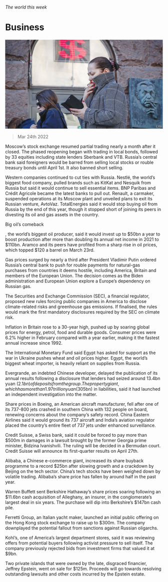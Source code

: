 ###### The world this week

# Business 

#####  

![image](images/20220326_wwp001.jpg) 

> Mar 24th 2022 

Moscow’s stock exchange resumed partial trading nearly a month after it closed. The phased reopening began with trading in local bonds, followed by 33 equities including state lenders Sberbank and VTB. Russia’s central bank said foreigners would be barred from selling local stocks or rouble treasury bonds until April 1st. It also banned short selling.

Western companies continued to cut ties with Russia. Nestlé, the world’s biggest food company, pulled brands such as KitKat and Nesquik from Russia but said it would continue to sell essential items. BNP Paribas and Crédit Agricole became the latest banks to pull out. Renault, a carmaker, suspended operations at its Moscow plant and unveiled plans to exit its Russian venture, AvtoVaz. TotalEnergies said it would stop buying oil from Russia by the end of this year, though it stopped short of joining its peers in divesting its oil and gas assets in the country.


Big oil’s comeback

, the world’s biggest oil producer, said it would invest up to $50bn a year to boost production after more than doubling its annual net income in 2021 to $110bn. Aramco and its peers have profited from a sharp rise in oil prices, which topped $120 a barrel on March 23rd.

Gas prices surged by nearly a third after President Vladimir Putin ordered Russia’s central bank to push for rouble payments for natural-gas purchases from countries it deems hostile, including America, Britain and members of the European Union. The decision comes as the Biden administration and European Union explore a  Europe’s dependency on Russian gas.

The Securities and Exchange Commission (SEC), a financial regulator, proposed new rules forcing public companies in America to disclose climate-related risks and greenhouse gas emissions. If finalised, the rules would mark the first mandatory disclosures required by the SEC on climate risk.

Inflation in Britain rose to a 30-year high, pushed up by soaring global prices for energy, petrol, food and durable goods. Consumer prices were 6.2% higher in February compared with a year earlier, making it the fastest annual increase since 1992.

The International Monetary Fund said Egypt has asked for support as the war in Ukraine pushes wheat and oil prices higher. Egypt, the world’s biggest wheat importer, is heavily reliant on supplies from Russia.

Evergrande, an indebted Chinese developer, delayed the publication of its annual results following a disclosure that lenders had seized around 13.4bn yuan ($2.1bn) of deposits from the group. The property giant, which has more than 1.97 trillion yuan ($305bn) in liabilities, said it had launched an independent investigation into the matter.

Share prices in Boeing, an American aircraft manufacturer, fell after one of its 737-800 jets crashed in southern China with 132 people on board, renewing concerns about the company’s safety record. China Eastern Airlines said it would ground its 737 aircraft and India’s aviation regulator placed the country’s entire fleet of 737 jets under enhanced surveillance.

Credit Suisse, a Swiss bank, said it could be forced to pay more than $500m in damages in a lawsuit brought by the former Georgia prime minister, Bidzina Ivanishvili. The ruling will be decided in a Bermudan court. Credit Suisse will announce its first-quarter results on April 27th.

Alibaba, a Chinese e-commerce giant, increased its share buyback programme to a record $25bn after slowing growth and a crackdown by Beijing on the tech sector. China’s tech stocks have been weighed down by volatile trading. Alibaba’s share price has fallen by around half in the past year.

Warren Buffett sent Berkshire Hathaway’s share prices soaring following an $11.6bn cash acquisition of Alleghany, an insurer, in the conglomerate’s largest deal in six years. The purchase will dip into Berkshire’s $147bn cash pile.

Ferretti Group, an Italian yacht maker, launched an initial public offering on the Hong Kong stock exchange to raise up to $300m. The company downplayed the potential fallout from sanctions against Russian oligarchs.

Kohl’s, one of America’s largest department stores, said it was reviewing offers from potential buyers following activist pressure to sell itself. The company previously rejected bids from investment firms that valued it at $9bn.

Two private islands that were owned by the late, disgraced financier, Jeffrey Epstein, went on sale for $125m. Proceeds will go towards resolving outstanding lawsuits and other costs incurred by the Epstein estate.

